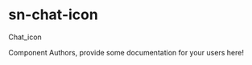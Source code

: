 sn-chat-icon
===============================================
Chat_icon

Component Authors, provide some documentation for your users here!